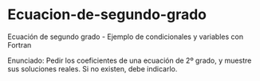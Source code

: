 # Ecuacion-de-segundo-grado
Ecuación de segundo grado - Ejemplo de condicionales y variables con Fortran

Enunciado: Pedir los coeficientes de una ecuación de 2º grado, y muestre sus soluciones reales. Si no existen, debe indicarlo.
